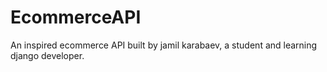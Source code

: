 # EcommerceAPI
An inspired ecommerce API built by jamil karabaev, a student and learning django developer.
